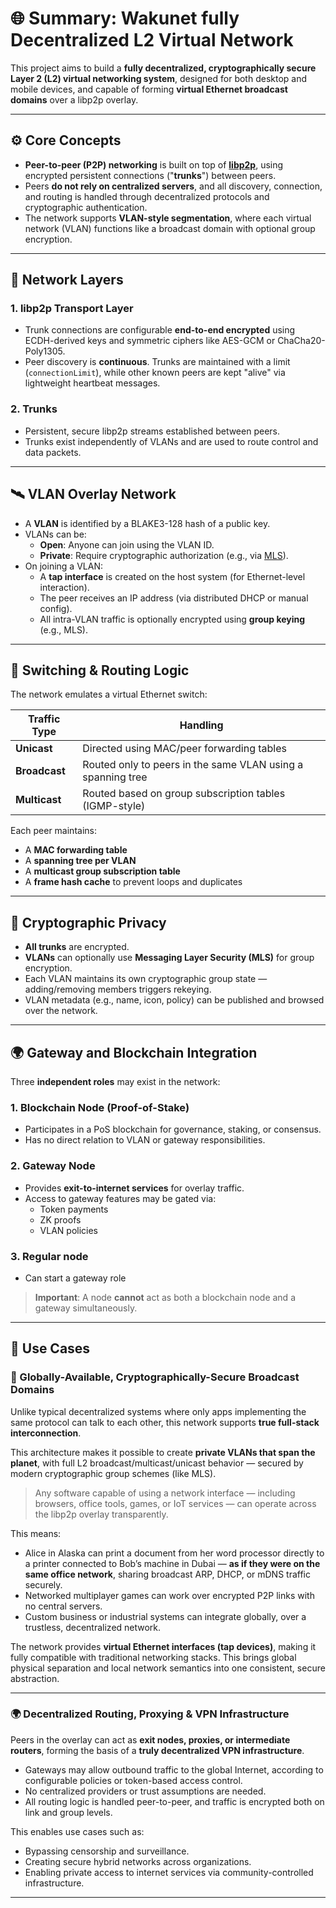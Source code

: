 # 🌐 Summary: Wakunet fully Decentralized L2 Virtual Network

This project aims to build a **fully decentralized, cryptographically secure Layer 2 (L2) virtual networking system**, designed for both desktop and mobile devices, and capable of forming **virtual Ethernet broadcast domains** over a libp2p overlay.

---

## ⚙️ Core Concepts

- **Peer-to-peer (P2P) networking** is built on top of [**libp2p**](https://libp2p.io), using encrypted persistent connections ("**trunks**") between peers.
- Peers **do not rely on centralized servers**, and all discovery, connection, and routing is handled through decentralized protocols and cryptographic authentication.
- The network supports **VLAN-style segmentation**, where each virtual network (VLAN) functions like a broadcast domain with optional group encryption.

---

## 🧱 Network Layers

### 1. **libp2p Transport Layer**

- Trunk connections are configurable **end-to-end encrypted** using ECDH-derived keys and symmetric ciphers like AES-GCM or ChaCha20-Poly1305.
- Peer discovery is **continuous**. Trunks are maintained with a limit (`connectionLimit`), while other known peers are kept "alive" via lightweight heartbeat messages.

### 2. **Trunks**

- Persistent, secure libp2p streams established between peers.
- Trunks exist independently of VLANs and are used to route control and data packets.

---

## 🛰 VLAN Overlay Network

- A **VLAN** is identified by a BLAKE3-128 hash of a public key.
- VLANs can be:
  - **Open**: Anyone can join using the VLAN ID.
  - **Private**: Require cryptographic authorization (e.g., via [MLS](https://messaginglayersecurity.rocks)).
- On joining a VLAN:
  - A **tap interface** is created on the host system (for Ethernet-level interaction).
  - The peer receives an IP address (via distributed DHCP or manual config).
  - All intra-VLAN traffic is optionally encrypted using **group keying** (e.g., MLS).

---

## 🔄 Switching & Routing Logic

The network emulates a virtual Ethernet switch:

| Traffic Type | Handling |
|--------------|----------|
| **Unicast**  | Directed using MAC/peer forwarding tables |
| **Broadcast**| Routed only to peers in the same VLAN using a spanning tree |
| **Multicast**| Routed based on group subscription tables (IGMP-style) |

Each peer maintains:

- A **MAC forwarding table**
- A **spanning tree per VLAN**
- A **multicast group subscription table**
- A **frame hash cache** to prevent loops and duplicates

---

## 🔐 Cryptographic Privacy

- **All trunks** are encrypted.
- **VLANs** can optionally use **Messaging Layer Security (MLS)** for group encryption.
- Each VLAN maintains its own cryptographic group state — adding/removing members triggers rekeying.
- VLAN metadata (e.g., name, icon, policy) can be published and browsed over the network.

---

## 🌍 Gateway and Blockchain Integration

Three **independent roles** may exist in the network:

### 1. **Blockchain Node (Proof-of-Stake)**

- Participates in a PoS blockchain for governance, staking, or consensus.
- Has no direct relation to VLAN or gateway responsibilities.

### 2. **Gateway Node**

- Provides **exit-to-internet services** for overlay traffic.
- Access to gateway features may be gated via:
  - Token payments
  - ZK proofs
  - VLAN policies

### 3. **Regular node**

- Can start a gateway role

> **Important**: A node **cannot** act as both a blockchain node and a gateway simultaneously.

---

## 🧪 Use Cases

### 🔐 Globally-Available, Cryptographically-Secure Broadcast Domains

Unlike typical decentralized systems where only apps implementing the same protocol can talk to each other, this network supports **true full-stack interconnection**.

This architecture makes it possible to create **private VLANs that span the planet**, with full L2 broadcast/multicast/unicast behavior — secured by modern cryptographic group schemes (like MLS).


> Any software capable of using a network interface — including browsers, office tools, games, or IoT services — can operate across the libp2p overlay transparently.

This means:
- Alice in Alaska can print a document from her word processor directly to a printer connected to Bob’s machine in Dubai — **as if they were on the same office network**, sharing broadcast ARP, DHCP, or mDNS traffic securely.
- Networked multiplayer games can work over encrypted P2P links with no central servers.
- Custom business or industrial systems can integrate globally, over a trustless, decentralized network.

The network provides **virtual Ethernet interfaces (tap devices)**, making it fully compatible with traditional networking stacks. This brings global physical separation and local network semantics into one consistent, secure abstraction.

---

### 🌍 Decentralized Routing, Proxying & VPN Infrastructure

Peers in the overlay can act as **exit nodes, proxies, or intermediate routers**, forming the basis of a **truly decentralized VPN infrastructure**.

- Gateways may allow outbound traffic to the global Internet, according to configurable policies or token-based access control.
- No centralized providers or trust assumptions are needed.
- All routing logic is handled peer-to-peer, and traffic is encrypted both on link and group levels.

This enables use cases such as:
- Bypassing censorship and surveillance.
- Creating secure hybrid networks across organizations.
- Enabling private access to internet services via community-controlled infrastructure.

---
